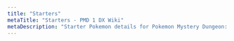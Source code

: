 ```yaml
---
title: "Starters"
metaTitle: "Starters - PMD 1 DX Wiki"
metaDescription: "Starter Pokemon details for Pokemon Mystery Dungeon: Rescue Team DX."
---
```


